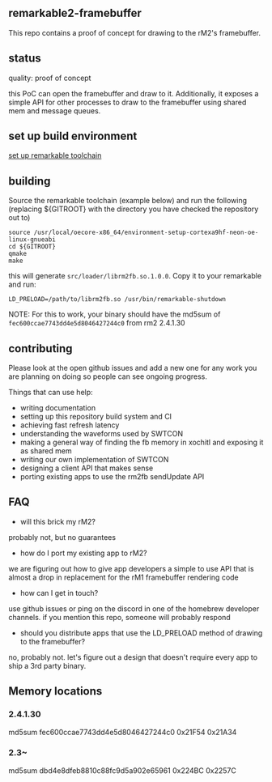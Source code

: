 ## remarkable2-framebuffer

This repo contains a proof of concept for drawing to the rM2's framebuffer.

## status

quality: proof of concept

this PoC can open the framebuffer and draw to it. Additionally, it exposes a
simple API for other processes to draw to the framebuffer using shared mem and
message queues.

## set up build environment

[set up remarkable toolchain](https://remarkablewiki.com/devel/qt_creator#toolchain)


## building

Source the remarkable toolchain (example below) and run the following (replacing ${GITROOT} with the directory you have checked the repository out to)

```
source /usr/local/oecore-x86_64/environment-setup-cortexa9hf-neon-oe-linux-gnueabi
cd ${GITROOT}
qmake
make
```

this will generate `src/loader/librm2fb.so.1.0.0`. Copy it to your remarkable and run:

```
LD_PRELOAD=/path/to/librm2fb.so /usr/bin/remarkable-shutdown 
```

NOTE: For this to work, your binary should have the md5sum of
`fec600ccae7743dd4e5d8046427244c0` from rm2 2.4.1.30

## contributing

Please look at the open github issues and add a new one for any work you are planning
on doing so people can see ongoing progress.

Things that can use help:

* writing documentation
* setting up this repository build system and CI
* achieving fast refresh latency
* understanding the waveforms used by SWTCON
* making a general way of finding the fb memory in xochitl and exposing it as shared mem
* writing our own implementation of SWTCON
* designing a client API that makes sense
* porting existing apps to use the rm2fb sendUpdate API

## FAQ

* will this brick my rM2?

probably not, but no guarantees

* how do I port my existing app to rM2?

we are figuring out how to give app developers a simple to use API that is
almost a drop in replacement for the rM1 framebuffer rendering code

* how can I get in touch?

use github issues or ping on the discord in one of the homebrew developer
channels. if you mention this repo, someone will probably respond

* should you distribute apps that use the LD_PRELOAD method of drawing to the framebuffer?

no, probably not. let's figure out a design that doesn't require every app to
ship a 3rd party binary.

## Memory locations

### 2.4.1.30

md5sum fec600ccae7743dd4e5d8046427244c0
0x21F54
0x21A34

### 2.3~

md5sum dbd4e8dfeb8810c88fc9d5a902e65961
0x224BC
0x2257C
